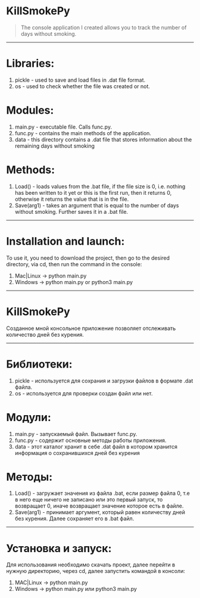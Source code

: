 # KillSmokePy
>The console application I created allows you to track the number of days without smoking.
***
# Libraries:
1. pickle - used to save and load files in .dat file format.
2. os - used to check whether the file was created or not.
# Modules:
1. main.py - executable file. Calls func.py.
2. func.py - contains the main methods of the application.
3. data - this directory contains a .dat file that stores information about the remaining days without smoking
# Methods:
1. Load() - loads values from the .bat file, if the file size is 0, i.e. nothing has been written to it yet or this is the first run, then it returns 0, otherwise it returns the value that is in the file.
2. Save(arg1) - takes an argument that is equal to the number of days without smoking. Further saves it in a .bat file.
***
# Installation and launch:
To use it, you need to download the project, then go to the desired directory, via cd, then run the command in the console:
1. Mac|Linux -> python main.py
2. Windows -> python main.py or python3 main.py
***
# KillSmokePy
Созданное мной консольное приложение позволяет отслеживать количество дней без курения.
***
# Библиотеки:
1. pickle - используется для сохрания и загрузки файлов в формате .dat файла.
2. os - используется для проверки создан файл или нет.
# Модули:
1. main.py - запускаемый файл. Вызывает func.py.
2. func.py - содержит основные методы работы приложения.
3. data - этот каталог хранит в себе .dat файл в котором хранится информация о сохранившихся дней без курения
# Методы:
1. Load() - загружает значения из файла .bat, если размер файла 0, т.е в него еще ничего не записано или это первый запуск, то возвращает 0, иначе возвращает значение которое есть в файле.
2. Save(arg1) - принимает аргумент, который равен количеству дней без курения. Далее сохраняет его в .bat файл.
***
# Установка и запуск:
Для использования необходимо скачать проект, далее перейти в нужную директорию, через cd, далее запустить командой в консоли:
1. MAC|Linux -> python main.py
2. Windows -> python main.py или python3 main.py
